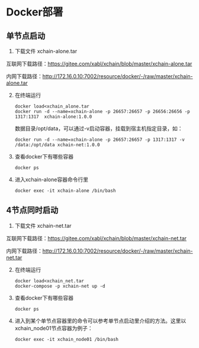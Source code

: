 # Docker部署

## 单节点启动

1. 下载文件 xchain-alone.tar

互联网下载路径：https://gitee.com/xabl/xchain/blob/master/xchain-alone.tar

内网下载路径：http://172.16.0.10:7002/resource/docker/-/raw/master/xchain-alone.tar

2. 在终端运行

   ```
   docker load<xchain_alone.tar
   docker run -d --name=xchain-alone -p 26657:26657 -p 26656:26656 -p 1317:1317  xchain-alone:1.0.0
   ```

   

   数据目录/opt/data，可以通过-v启动容器，挂载到宿主机指定目录，如：

   ```
   docker run -d --name=xchain-alone -p 26657:26657 -p 1317:1317 -v /data:/opt/data xchain-net:1.0.0
   ```



3. 查看docker下有哪些容器

   ```
   docker ps
   ```

   

4. 进入xchain-alone容器命令行里

   ```
   docker exec -it xchain-alone /bin/bash
   ```

   

## 4节点同时启动

1. 下载文件 xchain-net.tar

互联网下载路径：https://gitee.com/xabl/xchain/blob/master/xchain-net.tar

内网下载路径：http://172.16.0.10:7002/resource/docker/-/raw/master/xchain-net.tar

2. 在终端运行

   ```
   docker load<xchain_net.tar
   docker-compose -p xchain-net up -d
   ```

   

3. 查看docker下有哪些容器

   ```
   docker ps
   ```

   

4. 进入到某个单节点容器里的命令可以参考单节点启动里介绍的方法。这里以xchain_node01节点容器为例子：

   ```
   docker exec -it xchain_node01 /bin/bash
   ```

   
